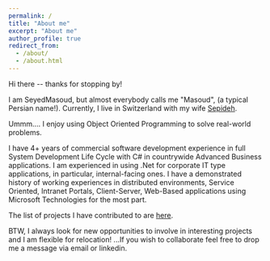 ```yaml
---
permalink: /
title: "About me"
excerpt: "About me"
author_profile: true
redirect_from: 
  - /about/
  - /about.html
---
```


Hi there -- thanks for stopping by! 

I am SeyedMasoud, but almost everybody calls me "Masoud", (a typical Persian name!). 
Currently, I live in Switzerland with my wife [Sepideh](https://www.inf.usi.ch/phd/asadi/).  

Ummm.... I enjoy using Object Oriented Programming to solve real-world problems. 

I have 4+ years of commercial software development experience in full System Development Life Cycle with C# in countrywide Advanced Business applications. I am experienced in using .Net for corporate IT type applications, in particular, internal-facing ones. I have a demonstrated history of working experiences in distributed environments, Service Oriented, Intranet Portals, Client-Server, Web-Based applications using Microsoft Technologies for the most part. 

The list of projects I have contributed to are [here](https://masoudasadzade.github.io/projects/).

BTW, I always look for new opportunities to involve in interesting projects and I am flexible for relocation! 
...If you wish to collaborate feel free to drop me a message via email or linkedin.

